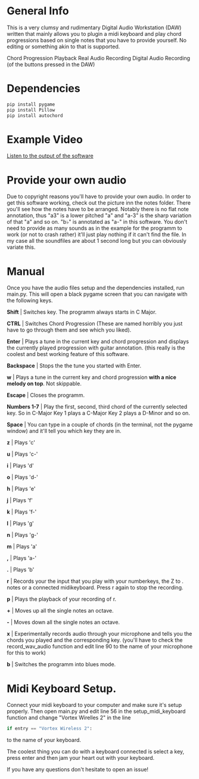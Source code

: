 # General Info

This is a very clumsy and rudimentary Digital Audio Workstation (DAW) written that mainly allows you to plugin a midi keyboard and play chord progressions based on single notes that you have to provide yourself.
No editing or something akin to that is supported.

Chord Progression Playback
Real Audio Recording
Digital Audio Recording (of the buttons pressed in the DAW)

# Dependencies

```bash
pip install pygame
pip install Pillow
pip install autochord

```
# Example Video
[Listen to the output of the software](https://youtu.be/uLjL0bSK6Uw)

# Provide your own audio
Due to copyright reasons you'll have to provide your own audio.
In order to get this software working, check out the picture inn the notes folder.
There you'll see how the notes have to be arranged.
Notably there is no flat note annotation, thus "a3" is a lower pitched "a" and "a-3" is the sharp variation of that "a" and so on. "b♭" is annotated as "a-" in this software.
You don't need to provide as many sounds as in the example for the programm to work (or not to crash rather) it'll just play nothing if it can't find the file.
In my case all the soundfiles are about 1 second long but you can obviously variate this.

# Manual

Once you have the audio files setup and the dependencies installed, run main.py.
This will open a black pygame screen that you can navigate with the following keys.

**Shift** | Switches key. The programm always starts in C Major.

**CTRL** | Switches Chord Progression (These are named horribly you just have to go through them and see which you liked).

**Enter** | Plays a tune in the current key and chord progression and displays the currently played progression with guitar annotation. (this really is the coolest and best working feature of this software.

**Backspace** | Stops the the tune you started with Enter.

**w** | Plays a tune in the current key and chord progression **with a nice melody on top**. Not skippable.

**Escape** | Closes the programm.

**Numbers 1-7** | Play the first, second, third chord of the currently selected key. So in C-Major Key 1 plays a C-Major Key 2 plays a D-Minor and so on.

**Space** | You can type in a couple of chords (in the terminal, not the pygame window) and it'll tell you which key they are in.

**z** | Plays 'c'

**u** | Plays 'c-'

**i** | Plays 'd'

**o** | Plays 'd-'

**h** | Plays 'e'

**j** | Plays 'f'

**k** | Plays 'f-'

**l** | Plays 'g'

**n** | Plays 'g-'

**m** | Plays 'a'

**,** | Plays 'a-'

**.** | Plays 'b'

**r** | Records your the input that you play with your numberkeys, the Z to . notes or a connected midikeyboard. Press r again to stop the recording.

**p** | Plays the playback of your recording of r.

**\+** | Moves up all the single notes an octave.

**\-** | Moves down all the single notes an octave.

**x** | Experimentally records audio through your microphone and tells you the chords you played and the corresponding key.  (you'll have to check the record_wav_audio function and edit line 90 to the name of your microphone for this to work)

**b** | Switches the programm into blues mode.

# Midi Keyboard Setup.

Connect your midi keyboard to your computer and make sure it's setup properly.
Then open main.py and edit line 56 in the setup_midi_keyboard function and change "Vortex Wirelles 2" in the line
```python
if entry == "Vortex Wireless 2":
```
to the name of your keyboard.

The coolest thing you can do with a keyboard connected is select a key, press enter and then jam your heart out with your keyboard.

If you have any questions don't hesitate to open an issue!
